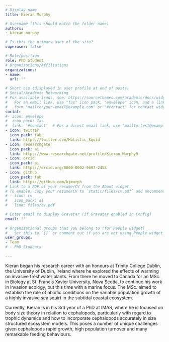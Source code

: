 ```yaml
---
# Display name
title: Kieran Murphy

# Username (this should match the folder name)
authors:
- kieran-murphy

# Is this the primary user of the site?
superuser: false

# Role/position
role: PhD Student
# Organizations/Affiliations
organizations:
- name: 
  url: ""

# Short bio (displayed in user profile at end of posts)
# Social/Academic Networking
# For available icons, see: https://sourcethemes.com/academic/docs/widgets/#icons
#   For an email link, use "fas" icon pack, "envelope" icon, and a link in the
#   form "mailto:your-email@example.com" or "#contact" for contact widget.
social:
#- icon: envelope
#  icon_pack: fas
#  link: '#contact'  # For a direct email link, use "mailto:test@example.org".
- icon: twitter
  icon_pack: fab
  link: https://twitter.com/Holistic_Squid
- icon: researchgate
  icon_pack: ai
  link: https://www.researchgate.net/profile/Kieran_Murphy9
- icon: orcid
  icon_pack: ai
  link: https://orcid.org/0000-0002-9697-2458
- icon: github
  icon_pack: fab
  link: https://github.com/kjmurph
# Link to a PDF of your resume/CV from the About widget.
# To enable, copy your resume/CV to `static/files/cv.pdf` and uncomment the lines below.  
# - icon: cv
#   icon_pack: ai
#   link: files/cv.pdf

# Enter email to display Gravatar (if Gravatar enabled in Config)
email: ""
  
# Organizational groups that you belong to (for People widget)
#   Set this to `[]` or comment out if you are not using People widget.  
user_groups:
- Team
# - PhD Students

---
```


Kieran began his research career with an honours at Trinity College Dublin, the University of Dublin, Ireland where he explored the effects of warming on invasive freshwater plants. From there he moved to Canada for an MSc. in Biology at St. Francis Xavier University, Nova Scotia, to continue his work in invasion ecology, but this time with a marine focus. The MSc. aimed to establish the role of abiotic conditions on the variable population growth of a highly invasive sea squirt in the subtidal coastal ecosystem.

Currently, Kieran is in his 3rd year of a PhD at IMAS, where he is focused on body size theory in relation to cephalopods, particularly with regard to trophic dynamics and how to incorporate cephalopods accurately in size structured ecosystem models. This poses a number of unique challenges given cephalopods rapid growth, high population turnover and many remarkable feeding behaviours.

